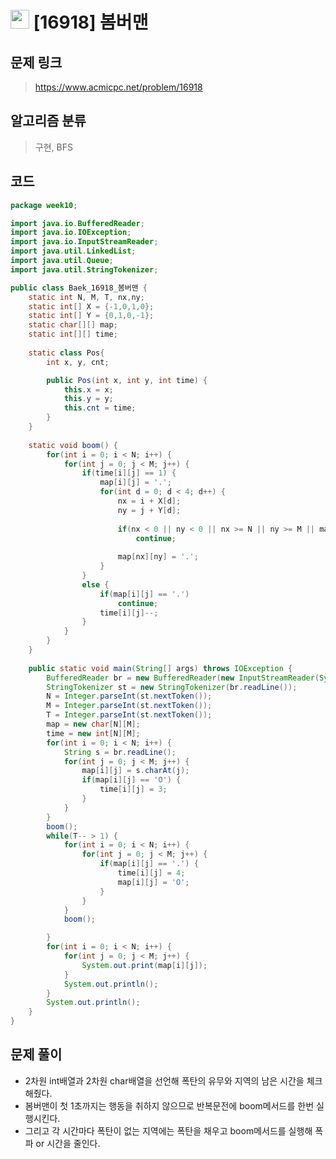 # <img src="https://d2gd6pc034wcta.cloudfront.net/tier/10.svg" width="30"> [16918] 봄버맨
## 문제 링크
> https://www.acmicpc.net/problem/16918
## 알고리즘 분류
> 구현, BFS

## 코드
```java
package week10;

import java.io.BufferedReader;
import java.io.IOException;
import java.io.InputStreamReader;
import java.util.LinkedList;
import java.util.Queue;
import java.util.StringTokenizer;

public class Baek_16918_봄버맨 {
	static int N, M, T, nx,ny;
	static int[] X = {-1,0,1,0};
	static int[] Y = {0,1,0,-1};
	static char[][] map;
	static int[][] time;
	
	static class Pos{
		int x, y, cnt;

		public Pos(int x, int y, int time) {
			this.x = x;
			this.y = y;
			this.cnt = time;
		}
	}
	
	static void boom() {
		for(int i = 0; i < N; i++) {
			for(int j = 0; j < M; j++) {
				if(time[i][j] == 1) {
					map[i][j] = '.';
					for(int d = 0; d < 4; d++) {
						nx = i + X[d];
						ny = j + Y[d];
						
						if(nx < 0 || ny < 0 || nx >= N || ny >= M || map[nx][ny] == '.')
							continue;
						
						map[nx][ny] = '.';
					}
				}
				else {
					if(map[i][j] == '.')
						continue;
					time[i][j]--;
				}
			}
		}
	}
	
	public static void main(String[] args) throws IOException {
		BufferedReader br = new BufferedReader(new InputStreamReader(System.in));
		StringTokenizer st = new StringTokenizer(br.readLine());
		N = Integer.parseInt(st.nextToken());
		M = Integer.parseInt(st.nextToken());
		T = Integer.parseInt(st.nextToken());
		map = new char[N][M];
		time = new int[N][M];
		for(int i = 0; i < N; i++) {
			String s = br.readLine();
			for(int j = 0; j < M; j++) {
				map[i][j] = s.charAt(j);
				if(map[i][j] == 'O') {
					time[i][j] = 3;
				}
			}
		}
		boom();
		while(T-- > 1) {
			for(int i = 0; i < N; i++) {
				for(int j = 0; j < M; j++) {
					if(map[i][j] == '.') {
						time[i][j] = 4;
						map[i][j] = 'O';
					}
				}
			}
			boom();

		}
		for(int i = 0; i < N; i++) {
			for(int j = 0; j < M; j++) {
				System.out.print(map[i][j]);
			}
			System.out.println();
		}
		System.out.println();
	}
}

```

## 문제 풀이
* 2차원 int배열과 2차원 char배열을 선언해 폭탄의 유무와 지역의 남은 시간을 체크해줬다.
* 봄버맨이 첫 1초까지는 행동을 취하지 않으므로 반복문전에 boom메서드를 한번 실행시킨다.
* 그리고 각 시간마다 폭탄이 없는 지역에는 폭탄을 채우고 boom메서드를 실행해 폭파 or 시간을 줄인다.
